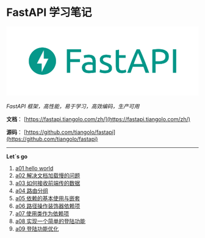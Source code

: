# FastAPI 学习笔记

![](assets/2022-09-02-08-46-56-logo-teal.png)

*FastAPI 框架，高性能，易于学习，高效编码，生产可用*

**文档**： [https://fastapi.tiangolo.com/zh/](https://fastapi.tiangolo.com/zh/)

**源码**： [https://github.com/tiangolo/fastapi](https://github.com/tiangolo/fastapi)

---

**Let`s go**

1. [a01 hello world](./a01/a01-hello.md)
2. [a02 解决文档加载慢的问题](./a02/a02-docs.md)
3. [a03 如何接收前端传的数据](./a03/a03-params.md)
4. [a04 路由分组](./a04/a04-router.md)
5. [a05 依赖的基本使用与嵌套](./a05/a05-Depends.md)
6. [a06 路径操作装饰器依赖项](./a06/a06-router-Depends.md)
7. [a07 使用类作为依赖项](a07/readme.md)
7. [a08 实现一个简单的登陆功能](a08/readme.md)
8. [a09 登陆功能优化](./a09/readme.md)
